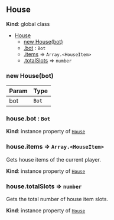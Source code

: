 <a name="House"></a>

## House
**Kind**: global class  

* [House](#House)
    * [new House(bot)](#new_House_new)
    * [.bot](#House+bot) : <code>Bot</code>
    * [.items](#House+items) ⇒ <code>Array.&lt;HouseItem&gt;</code>
    * [.totalSlots](#House+totalSlots) ⇒ <code>number</code>

<a name="new_House_new"></a>

### new House(bot)

| Param | Type |
| --- | --- |
| bot | <code>Bot</code> | 

<a name="House+bot"></a>

### house.bot : <code>Bot</code>
**Kind**: instance property of [<code>House</code>](#House)  
<a name="House+items"></a>

### house.items ⇒ <code>Array.&lt;HouseItem&gt;</code>
Gets house items of the current player.

**Kind**: instance property of [<code>House</code>](#House)  
<a name="House+totalSlots"></a>

### house.totalSlots ⇒ <code>number</code>
Gets the total number of house item slots.

**Kind**: instance property of [<code>House</code>](#House)  
